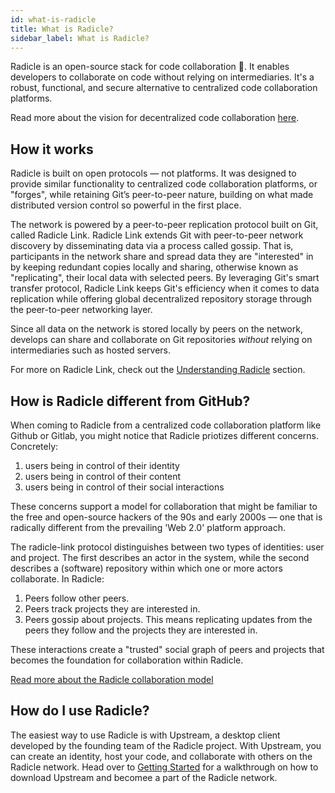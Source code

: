 ```yaml
---
id: what-is-radicle
title: What is Radicle?
sidebar_label: What is Radicle?
---
```


Radicle is an open-source stack for code collaboration 🌱. It enables developers to collaborate on code without relying on intermediaries. It's a robust, functional, and secure alternative to centralized code collaboration platforms.

Read more about the vision for decentralized code collaboration [here][wh].

## How it works

Radicle is built on open protocols — not platforms. It was designed to provide similar functionality to centralized code collaboration platforms, or "forges", while retaining Git’s peer-to-peer nature, building on what made distributed version control so powerful in the first place.

The network is powered by a peer-to-peer replication protocol built on Git, called Radicle Link. Radicle Link extends Git with peer-to-peer network discovery by disseminating data via a process called gossip. That is, participants in the network share and spread data they are "interested" in by keeping redundant copies locally and sharing, otherwise known as "replicating", their local data with selected peers. By leveraging Git's smart transfer protocol, Radicle Link keeps Git's efficiency when it comes to data replication while offering global decentralized repository storage through the peer-to-peer networking layer.

Since all data on the network is stored locally by peers on the network, develops can share and collaborate on Git repositories *without* relying on intermediaries such as hosted servers.

For more on Radicle Link, check out the [Understanding Radicle][wh] section.

## How is Radicle different from GitHub?

When coming to Radicle from a centralized code collaboration platform like Github or Gitlab, you might notice that Radicle priotizes different concerns. Concretely:

1. users being in control of their identity
2. users being in control of their content
3. users being in control of their social interactions

These concerns support a model for collaboration that might be familiar to the free and open-source hackers of the 90s and early 2000s — one that is radically different from the prevailing 'Web 2.0' platform approach.

The radicle-link protocol distinguishes between two types of identities: user and project. The first describes an actor in the system, while the second describes a (software) repository within which one or more actors collaborate. In Radicle:

1. Peers follow other peers.
2. Peers track projects they are interested in.
3. Peers gossip about projects. This means replicating updates from the peers they follow and the projects they are interested in.

These interactions create a "trusted" social graph of peers and projects that becomes the foundation for collaboration within Radicle.


[Read more about the Radicle collaboration model][fa]

## How do I use Radicle?

The easiest way to use Radicle is with Upstream, a desktop client developed by the founding team of the Radicle project. With Upstream, you can create an identity, host your code, and collaborate with others on the Radicle network. Head over to [Getting Started][gs] for a walkthrough on how to download Upstream and becomee a part of the Radicle network.


[fa]: understanding-radicle/faq.md
[gs]: getting-started/getting-started.md
[wh]: understanding-radicle/why-radicle.md
